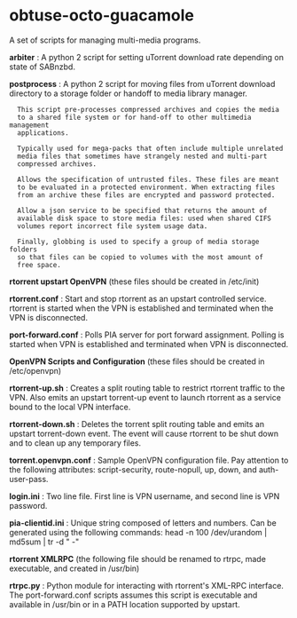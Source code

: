 # obtuse-octo-guacamole
A set of scripts for managing multi-media programs.

<b>arbiter</b>     : A python 2 script for setting uTorrent download rate depending on state of SABnzbd.

<b>postprocess</b> : A python 2 script for moving files from uTorrent download directory to a storage folder
              or handoff to media library manager.
              
      This script pre-processes compressed archives and copies the media
      to a shared file system or for hand-off to other multimedia management
      applications.
      
      Typically used for mega-packs that often include multiple unrelated
      media files that sometimes have strangely nested and multi-part
      compressed archives.
      
      Allows the specification of untrusted files. These files are meant
      to be evaluated in a protected environment. When extracting files
      from an archive these files are encrypted and password protected.
      
      Allow a json service to be specified that returns the amount of
      available disk space to store media files: used when shared CIFS
      volumes report incorrect file system usage data.
      
      Finally, globbing is used to specify a group of media storage folders
      so that files can be copied to volumes with the most amount of
      free space.

<b>rtorrent upstart OpenVPN</b> (these files should be created in /etc/init)

<b>rtorrent.conf</b> : Start and stop rtorrent as an upstart controlled service. rtorrent is started when the VPN is established and terminated when the VPN is disconnected.

<b>port-forward.conf</b> : Polls PIA server for port forward assignment. Polling is started when VPN is established and terminated when VPN is disconnected.

<b>OpenVPN Scripts and Configuration</b> (these files should be created in /etc/openvpn)

<b>rtorrent-up.sh</b> : Creates a split routing table to restrict rtorrent traffic to the VPN. Also emits an upstart torrent-up event to launch rtorrent as a service bound to the local VPN interface.

<b>rtorrent-down.sh</b> : Deletes the torrent split routing table and emits an upstart torrent-down event. The event will cause rtorrent to be shut down and to clean up any temporary files.

<b>torrent.openvpn.conf</b> : Sample OpenVPN configuration file. Pay attention to the following attributes: script-security, route-nopull, up, down, and auth-user-pass.

<b>login.ini</b> : Two line file. First line is VPN username, and second line is VPN password.

<b>pia-clientid.ini</b> : Unique string composed of letters and numbers. Can be generated using the following commands: head -n 100 /dev/urandom | md5sum | tr -d " -"

<b>rtorrent XMLRPC</b> (the following file should be renamed to rtrpc, made executable, and created in /usr/bin)

<b>rtrpc.py</b> : Python module for interacting with rtorrent's XML-RPC interface. The port-forward.conf scripts assumes this script is executable and available in /usr/bin or in a PATH location supported by upstart.
